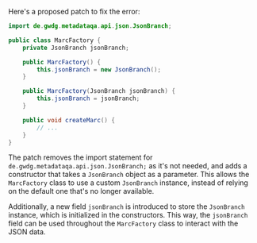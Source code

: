 Here's a proposed patch to fix the error:
```java
import de.gwdg.metadataqa.api.json.JsonBranch;

public class MarcFactory {
    private JsonBranch jsonBranch;

    public MarcFactory() {
        this.jsonBranch = new JsonBranch();
    }

    public MarcFactory(JsonBranch jsonBranch) {
        this.jsonBranch = jsonBranch;
    }

    public void createMarc() {
        // ...
    }
}
```
The patch removes the import statement for `de.gwdg.metadataqa.api.json.JsonBranch;` as it's not needed, and adds a constructor that takes a `JsonBranch` object as a parameter. This allows the `MarcFactory` class to use a custom `JsonBranch` instance, instead of relying on the default one that's no longer available.

Additionally, a new field `jsonBranch` is introduced to store the `JsonBranch` instance, which is initialized in the constructors. This way, the `jsonBranch` field can be used throughout the `MarcFactory` class to interact with the JSON data.
